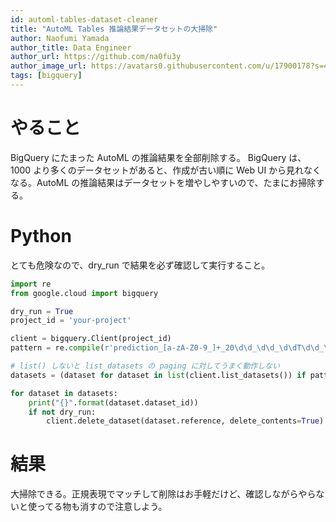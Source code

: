 ```yaml
---
id: automl-tables-dataset-cleaner
title: "AutoML Tables 推論結果データセットの大掃除"
author: Naofumi Yamada
author_title: Data Engineer
author_url: https://github.com/na0fu3y
author_image_url: https://avatars0.githubusercontent.com/u/17900178?s=400&v=4
tags: [bigquery]
---
```


# やること
BigQuery にたまった AutoML の推論結果を全部削除する。
BigQuery は、1000 より多くのデータセットがあると、作成が古い順に Web UI から見れなくなる。AutoML の推論結果はデータセットを増やしやすいので、たまにお掃除する。

<!--truncate-->

# Python
とても危険なので、dry_run で結果を必ず確認して実行すること。

```python
import re
from google.cloud import bigquery

dry_run = True
project_id = 'your-project'

client = bigquery.Client(project_id)
pattern = re.compile(r'prediction_[a-zA-Z0-9_]+_20\d\d_\d\d_\d\dT\d\d_\d\d_\d\d_\d\d\dZ')

# list() しないと list_datasets の paging に対してうまく動作しない
datasets = (dataset for dataset in list(client.list_datasets()) if pattern.match(dataset.dataset_id))

for dataset in datasets:
    print("{}".format(dataset.dataset_id))
    if not dry_run:
        client.delete_dataset(dataset.reference, delete_contents=True)
```

# 結果
大掃除できる。正規表現でマッチして削除はお手軽だけど、確認しながらやらないと使ってる物も消すので注意しよう。
